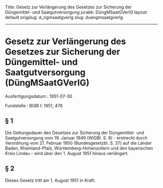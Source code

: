 Title: Gesetz zur Verlängerung des Gesetzes zur Sicherung der Düngemittel- und Saatgutversorgung
jurabk: DüngMSaatGVerlG
layout: default
origslug: d_ngmsaatgverlg
slug: duengmsaatgverlg

---

# Gesetz zur Verlängerung des Gesetzes zur Sicherung der Düngemittel- und Saatgutversorgung (DüngMSaatGVerlG)

Ausfertigungsdatum
:   1951-07-30

Fundstelle
:   BGBl I: 1951, 476



## § 1

Die Geltungsdauer des Gesetzes zur Sicherung der Düngemittel- und
Saatgutversorgung vom 19. Januar 1949 (WiGBl. S. 8) - erstreckt durch
Verordnung vom 21. Februar 1950 (Bundesgesetzbl. S. 37) auf die Länder
Baden, Rheinland-Pfalz, Württemberg-Hohenzollern und den bayerischen
Kreis Lindau - wird über den 1. August 1951 hinaus verlängert.


## § 2

Dieses Gesetz tritt am 1. August 1951 in Kraft.

